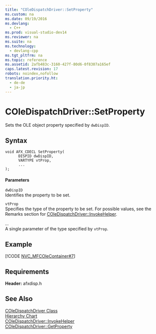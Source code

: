 ```yaml
---
title: "COleDispatchDriver::SetProperty"
ms.custom: na
ms.date: 09/19/2016
ms.devlang: 
  - C++
ms.prod: visual-studio-dev14
ms.reviewer: na
ms.suite: na
ms.technology: 
  - devlang-cpp
ms.tgt_pltfrm: na
ms.topic: reference
ms.assetid: 2afb483c-3160-427f-80d6-0f8307a165ef
caps.latest.revision: 17
robots: noindex,nofollow
translation.priority.ht: 
  - de-de
  - ja-jp
---
```

# COleDispatchDriver::SetProperty
Sets the OLE object property specified by `dwDispID`.  
  
## Syntax  
  
```  
void AFX_CDECL SetProperty(  
      DISPID dwDispID,  
      VARTYPE vtProp,  
      ...   
);  
```  
  
#### Parameters  
 `dwDispID`  
 Identifies the property to be set.  
  
 `vtProp`  
 Specifies the type of the property to be set. For possible values, see the Remarks section for [COleDispatchDriver::InvokeHelper](../vs140/COleDispatchDriver--InvokeHelper.md).  
  
 *...*  
 A single parameter of the type specified by `vtProp`.  
  
## Example  
 [!CODE [NVC_MFCOleContainer#7](../CodeSnippet/VS_Snippets_Cpp/NVC_MFCOleContainer#7)]  
  
## Requirements  
 **Header:** afxdisp.h  
  
## See Also  
 [COleDispatchDriver Class](../vs140/COleDispatchDriver-Class.md)   
 [Hierarchy Chart](../vs140/Hierarchy-Chart.md)   
 [COleDispatchDriver::InvokeHelper](../vs140/COleDispatchDriver--InvokeHelper.md)   
 [COleDispatchDriver::GetProperty](../vs140/COleDispatchDriver--GetProperty.md)
